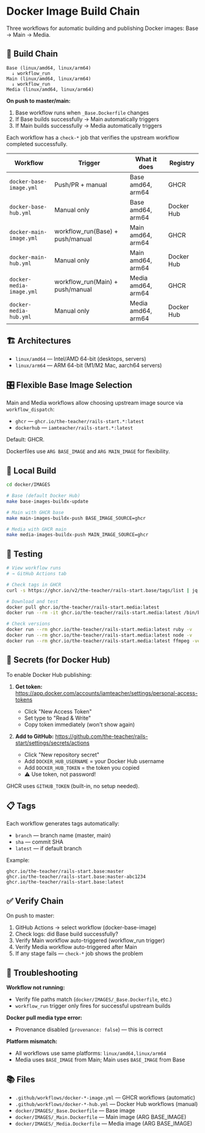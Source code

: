 # Docker Image Build Chain

Three workflows for automatic building and publishing Docker images: Base → Main → Media.

## 🔗 Build Chain

```
Base (linux/amd64, linux/arm64)
  ↓ workflow_run
Main (linux/amd64, linux/arm64)
  ↓ workflow_run
Media (linux/amd64, linux/arm64)
```

**On push to master/main:**

1. Base workflow runs when `_Base.Dockerfile` changes
2. If Base builds successfully → Main automatically triggers
3. If Main builds successfully → Media automatically triggers

Each workflow has a `check-*` job that verifies the upstream workflow completed successfully.

| Workflow                 | Trigger                          | What it does       | Registry   |
| ------------------------ | -------------------------------- | ------------------ | ---------- |
| `docker-base-image.yml`  | Push/PR + manual                 | Base amd64, arm64  | GHCR       |
| `docker-base-hub.yml`    | Manual only                      | Base amd64, arm64  | Docker Hub |
| `docker-main-image.yml`  | workflow_run(Base) + push/manual | Main amd64, arm64  | GHCR       |
| `docker-main-hub.yml`    | Manual only                      | Main amd64, arm64  | Docker Hub |
| `docker-media-image.yml` | workflow_run(Main) + push/manual | Media amd64, arm64 | GHCR       |
| `docker-media-hub.yml`   | Manual only                      | Media amd64, arm64 | Docker Hub |

## 🏗️ Architectures

- `linux/amd64` — Intel/AMD 64-bit (desktops, servers)
- `linux/arm64` — ARM 64-bit (M1/M2 Mac, aarch64 servers)

## 🎛️ Flexible Base Image Selection

Main and Media workflows allow choosing upstream image source via `workflow_dispatch`:

- `ghcr` — `ghcr.io/the-teacher/rails-start.*:latest`
- `dockerhub` — `iamteacher/rails-start.*:latest`

Default: GHCR.

Dockerfiles use `ARG BASE_IMAGE` and `ARG MAIN_IMAGE` for flexibility.

## 📝 Local Build

```bash
cd docker/IMAGES

# Base (default Docker Hub)
make base-images-buildx-update

# Main with GHCR base
make main-images-buildx-push BASE_IMAGE_SOURCE=ghcr

# Media with GHCR main
make media-images-buildx-push MAIN_IMAGE_SOURCE=ghcr
```

## 🧪 Testing

```bash
# View workflow runs
# → GitHub Actions tab

# Check tags in GHCR
curl -s https://ghcr.io/v2/the-teacher/rails-start.base/tags/list | jq

# Download and test
docker pull ghcr.io/the-teacher/rails-start.media:latest
docker run --rm -it ghcr.io/the-teacher/rails-start.media:latest /bin/bash

# Check versions
docker run --rm ghcr.io/the-teacher/rails-start.media:latest ruby -v
docker run --rm ghcr.io/the-teacher/rails-start.media:latest node -v
docker run --rm ghcr.io/the-teacher/rails-start.media:latest ffmpeg -version
```

## 🔐 Secrets (for Docker Hub)

To enable Docker Hub publishing:

1. **Get token:** https://app.docker.com/accounts/iamteacher/settings/personal-access-tokens

   - Click "New Access Token"
   - Set type to "Read & Write"
   - Copy token immediately (won't show again)

2. **Add to GitHub:** https://github.com/the-teacher/rails-start/settings/secrets/actions
   - Click "New repository secret"
   - Add `DOCKER_HUB_USERNAME` = your Docker Hub username
   - Add `DOCKER_HUB_TOKEN` = the token you copied
   - ⚠️ Use token, not password!

GHCR uses `GITHUB_TOKEN` (built-in, no setup needed).

## 📋 Tags

Each workflow generates tags automatically:

- `branch` — branch name (master, main)
- `sha` — commit SHA
- `latest` — if default branch

Example:

```
ghcr.io/the-teacher/rails-start.base:master
ghcr.io/the-teacher/rails-start.base:master-abc1234
ghcr.io/the-teacher/rails-start.base:latest
```

## ✅ Verify Chain

On push to master:

1. GitHub Actions → select workflow (docker-base-image)
2. Check logs: did Base build successfully?
3. Verify Main workflow auto-triggered (workflow_run trigger)
4. Verify Media workflow auto-triggered after Main
5. If any stage fails — `check-*` job shows the problem

## 🐛 Troubleshooting

**Workflow not running:**

- Verify file paths match (`docker/IMAGES/_Base.Dockerfile`, etc.)
- `workflow_run` trigger only fires for successful upstream builds

**Docker pull media type error:**

- Provenance disabled (`provenance: false`) — this is correct

**Platform mismatch:**

- All workflows use same platforms: `linux/amd64,linux/arm64`
- Media uses `BASE_IMAGE` from Main; Main uses `BASE_IMAGE` from Base

## 📚 Files

- `.github/workflows/docker-*-image.yml` — GHCR workflows (automatic)
- `.github/workflows/docker-*-hub.yml` — Docker Hub workflows (manual)
- `docker/IMAGES/_Base.Dockerfile` — Base image
- `docker/IMAGES/_Main.Dockerfile` — Main image (ARG BASE_IMAGE)
- `docker/IMAGES/_Media.Dockerfile` — Media image (ARG BASE_IMAGE)
